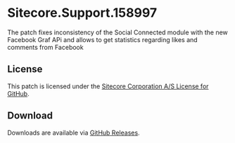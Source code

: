 # Sitecore.Support.158997
The patch fixes inconsistency of the Social Connected module with the new Facebook Graf APi and allows to get statistics regarding likes and comments from Facebook

## License  
This patch is licensed under the [Sitecore Corporation A/S License for GitHub](https://github.com/sitecoresupport/Sitecore.Support.158997/blob/master/LICENSE).  

## Download  
Downloads are available via [GitHub Releases](https://github.com/sitecoresupport/Sitecore.Support.158997/releases).  
